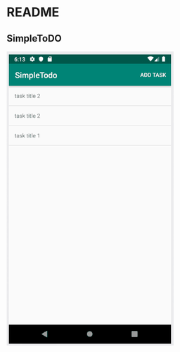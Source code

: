 # README

## SimpleToDO 

![Motion animation](https://raw.githubusercontent.com/hiromitsusasaki/SimpleTodo/master/images/SimpleTodo_screen.gif)